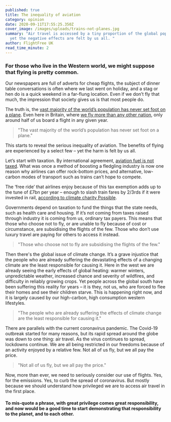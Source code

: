 ```yaml
---
published: true
title: The inequality of aviation
category: opinion
date: 2020-09-11T17:55:25.350Z
cover_image: /images/uploads/trains-not-planes.jpg
summary: "Air travel is accessed by a tiny proportion of the global population –
  yet the negative effects are felt by us all. "
author: FlightFree UK
read_time_minute: 2
---
```

### For those who live in the Western world, we might suppose that flying is pretty common. 

Our newspapers are full of adverts for cheap flights, the subject of dinner table conversations is often where we last went on holiday, and a stag or hen do is a quick weekend in a far-flung location. Even if we don’t fly that much, the impression that society gives us is that most people do.

The truth is, the [vast majority of the world’s population has never set foot on a plane](http://www.worldwatch.org/node/4346). Even here in Britain, where [we fly more than any other nation](https://www.independent.co.uk/travel/news-and-advice/british-travellers-iata-world-air-transport-statistics-a9029366.html), only around half of us board a flight in any given year.

> "The vast majority of the world’s population has never set foot on a plane."

This starts to reveal the serious inequality of aviation. The benefits of flying are experienced by a select few – yet the harm is felt by us all.

Let’s start with taxation. By international agreement, [aviation fuel is not taxed](https://theconversation.com/its-time-to-wake-up-to-the-devastating-impact-flying-has-on-the-environment-70953). What was once a method of boosting a fledgling industry is now one reason why airlines can offer rock-bottom prices, and alternative, low-carbon modes of transport such as trains can’t hope to compete.

The ‘free ride’ that airlines enjoy because of this tax exemption adds up to the tune of £7bn per year – enough to slash train fares by 2/3rds if it were invested in rail, [according to climate charity Possible](https://twitter.com/FlightFree2020/status/1273882897427116035?s=20).

Governments depend on taxation to fund the things that the state needs, such as health care and housing. If it’s not coming from taxes raised through industry it is coming from us, ordinary tax payers. This means that those who choose not to fly, or are unable to fly because of cost or circumstance, are subsidising the flights of the few. Those who don’t use luxury travel are paying for others to access it instead.

> "Those who choose not to fly are subsidising the flights of the few."

Then there's the global issue of climate change. It’s a grave injustice that the people who are already suffering the devastating effects of a changing climate are the least responsible for causing it. Here in the west we are already seeing the early effects of global heating: warmer winters, unpredictable weather, increased chance and severity of wildfires, and difficulty in reliably growing crops. Yet people across the global south have been suffering this reality for years – it is they, not us, who are forced to flee their homes and see their children starve. This is happening right now, and it is largely caused by our high-carbon, high consumption western lifestyles.

> "The people who are already suffering the effects of climate change are the least responsible for causing it."

There are parallels with the current coronavirus pandemic. The Covid-19 outbreak started for many reasons, but its rapid spread around the globe was down to one thing: air travel. As the virus continues to spread, lockdowns continue. We are all being restricted in our freedoms because of an activity enjoyed by a relative few. Not all of us fly, but we all pay the price. 

> "Not all of us fly, but we all pay the price." 

Now, more than ever, we need to seriously consider our use of flights. Yes, for the emissions. Yes, to curb the spread of coronavirus. But mostly because we should understand how privileged we are to access air travel in the first place. 

#### To mis-quote a phrase, with great privilege comes great responsibility, and now would be a good time to start demonstrating that responsibility to the planet, and to each other.